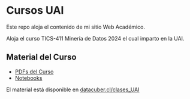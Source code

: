 # Cursos UAI

Este repo aloja el contenido de mi sitio Web Académico.

Aloja el curso TICS-411 Minería de Datos 2024 el cual imparto en la UAI. 

## Material del Curso

* [PDFs del Curso](/tics411/pdf/)
* [Notebooks](/tics411/notebooks/)

El material está disponible en [datacuber.cl/clases_UAI](https://datacuber.cl/clases_UAI/)
